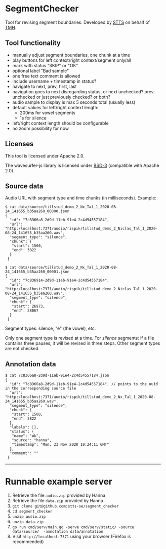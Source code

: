 
# SegmentChecker

Tool for revising segment boundaries. Developed by [STTS](https://stts.se) on behalf of [TMH](https://www.speech.kth.se).

## Tool functionality

* manually adjust segment boundaries, one chunk at a time
* play buttons for left context/right context/segment only/all
* mark with status "SKIP" or "OK"
* optional label "Bad sample"
* one free text comment is allowed
* include username + timestamp in status?
* navigate to next, prev, first, last
* navigation goes to next disregarding status, or next unchecked? prev unchecked or just previously checked? or both?
* audio sample to display is max 5 seconds total (usually less)
* default values for left/right context length:
  - 200ms for vowel segments
  - 1s for silence 
* left/right context length should be configurable
* no zoom possibility for now

## Licenses
This tool is licensed under Apache 2.0.

The wavesurfer-js library is licensed under [BSD-3](https://opensource.org/licenses/BSD-3-Clause) (compatible with Apache 2.0).

## Source data

Audio URL with segment type and time chunks (in milliseconds). Example:

    
    $ cat data/source/tillstud_demo_2_Nx_Tal_1_2020-08-24_141655_b35aa260_00000.json
    {
      "id": "7c8366a8-2d9d-11eb-91e4-2c4d54557184",
      "url": "http:/localhost:7371/audio/rispik/tillstud_demo_2_Niclas_Tal_1_2020-08-24_141655_b35aa260.wav",
      "segment_type": "silence",
      "chunk": {
       "start": 1500,
       "end": 3822
      }
     }
     
    $ cat data/source/tillstud_demo_2_Nx_Tal_1_2020-08-24_141655_b35aa260_00001.json
    {
      "id": "7c836914-2d9d-11eb-91e4-2c4d54557184",
      "url": "http:/localhost:7371/audio/rispik/tillstud_demo_2_Niclas_Tal_1_2020-08-24_141655_b35aa260.wav",
      "segment_type": "silence",
      "chunk": {
       "start": 26973,
       "end": 28067
      }
     }



Segment types: silence, "e" (the vowel), etc.

Only one segment type is revised at a time. For _silence_ segments: if a file contains three pauses, it will be revised in three steps. Other segment types are not checked.

## Annotation data

    $ cat 7c8366a8-2d9d-11eb-91e4-2c4d54557184.json 
    {
      "id": "7c8366a8-2d9d-11eb-91e4-2c4d54557184", // points to the uuid in the corresponding source file
      "url": "http:/localhost:7371/audio/rispik/tillstud_demo_2_Nx_Tal_1_2020-08-24_141655_b35aa260.wav",
      "segment_type": "silence",
      "chunk": {
       "start": 1500,
       "end": 3822
      },
      "labels": [],
      "status": {
       "name": "ok",
       "source": "hanna",
       "timestamp": "Mon, 23 Nov 2020 19:24:11 GMT"
      },
      "comment": ""
     }





---

# Runnable example server

1. Retrieve the file `audio.zip` provided by Hanna
2. Retrieve the file `data.zip` provided by Hanna
3. `git clone git@github.com:stts-se/segment_checker`
4. `cd segment_checker`
5. `unzip audio.zip`
6. `unzip data.zip`
7. `go run cmd/serv/main.go -serve cmd/serv/static/ -source data/source/  -annotation data/annotation`
8. Visit `http://localhost:7371` using your browser (Firefox is recommended)
